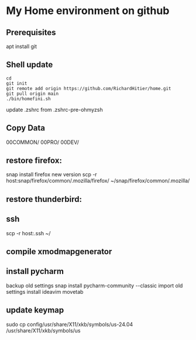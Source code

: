 # My Home environment on github

## Prerequisites 

apt install git

## Shell update

    cd
    git init
    git remote add origin https://github.com/RichardHitier/home.git
    git pull origin main
    ./bin/homefini.sh

update .zshrc from .zshrc-pre-ohmyzsh

## Copy Data

00COMMON/
00PRO/
00DEV/

## restore firefox:

snap install firefox new version
scp -r host:snap/firefox/common/.mozilla/firefox/ ~/snap/firefox/common/.mozilla/

## restore thunderbird:

## ssh
scp -r host:.ssh ~/

## compile xmodmapgenerator

## install pycharm
backup old settings
snap install pycharm-community --classic
import old settings
install ideavim movetab


## update keymap

sudo cp config/usr/share/X11/xkb/symbols/us-24.04 /usr/share/X11/xkb/symbols/us

